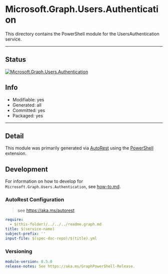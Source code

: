 <!-- region Generated -->
# Microsoft.Graph.Users.Authentication
This directory contains the PowerShell module for the UsersAuthentication service.

---
## Status
[![Microsoft.Graph.Users.Authentication](https://img.shields.io/powershellgallery/v/Microsoft.Graph.Users.Authentication.svg?style=flat-square&label=Microsoft.Graph.Users.Authentication "Microsoft.Graph.Users.Authentication")](https://www.powershellgallery.com/packages/Microsoft.Graph.Users.Authentication/)

## Info
- Modifiable: yes
- Generated: all
- Committed: yes
- Packaged: yes

---
## Detail
This module was primarily generated via [AutoRest](https://github.com/Azure/autorest) using the [PowerShell](https://github.com/Azure/autorest.powershell) extension.

## Development
For information on how to develop for `Microsoft.Graph.Users.Authentication`, see [how-to.md](how-to.md).
<!-- endregion -->

### AutoRest Configuration

> see https://aka.ms/autorest

``` yaml
require:
  - $(this-folder)/../../../readme.graph.md
title: $(service-name)
subject-prefix: ''
input-file: $(spec-doc-repo)/$(title).yml
```

### Versioning

``` yaml
module-version: 0.5.0
release-notes: See https://aka.ms/GraphPowerShell-Release.
```
